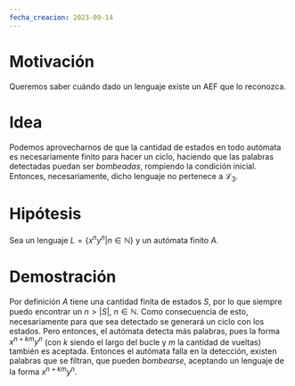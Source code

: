 ```yaml
---
fecha_creacion: 2023-09-14
---
```


# Motivación
Queremos saber cuándo dado un lenguaje existe un AEF que lo reconozca.

# Idea
Podemos aprovecharnos de que la cantidad de estados en todo autómata es necesariamente finito para hacer un ciclo, haciendo que las palabras detectadas puedan ser *bombeadas*, rompiendo la condición inicial. Entonces, necesariamente, dicho lenguaje no pertenece a $\mathcal{L}_3$.

# Hipótesis
Sea un lenguaje $L = \{x^n y^n | n \in \mathbb{N}\}$ y un autómata finito $A$.

# Demostración
Por definición $A$ tiene una cantidad finita de estados $S$, por lo que siempre puedo encontrar un $n > |S|,\ n \in \mathbb{N}$.
Como consecuencia de esto, necesariamente para que sea detectado se generará un ciclo con los estados. Pero entonces, el autómata detecta más palabras, pues la forma $x^{n+km} y^n$ (con $k$ siendo el largo del bucle y $m$ la cantidad de vueltas) también es aceptada. Entonces el autómata falla en la detección, existen palabras que se filtran, que pueden *bombearse*, aceptando un lenguaje de la forma $x^{n+km} y^n$.